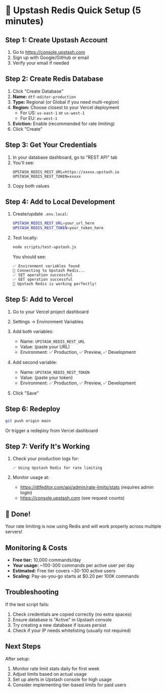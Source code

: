 
# 🚀 Upstash Redis Quick Setup (5 minutes)

## Step 1: Create Upstash Account
1. Go to https://console.upstash.com
2. Sign up with Google/GitHub or email
3. Verify your email if needed

## Step 2: Create Redis Database
1. Click "Create Database"
2. **Name:** `dtf-editor-production`
3. **Type:** Regional (or Global if you need multi-region)
4. **Region:** Choose closest to your Vercel deployment
   - For US: `us-east-1` or `us-west-1`
   - For EU: `eu-west-1`
5. **Eviction:** Enable (recommended for rate limiting)
6. Click "Create"

## Step 3: Get Your Credentials
1. In your database dashboard, go to "REST API" tab
2. You'll see:
   ```
   UPSTASH_REDIS_REST_URL=https://xxxxx.upstash.io
   UPSTASH_REDIS_REST_TOKEN=xxxxx
   ```
3. Copy both values

## Step 4: Add to Local Development
1. Create/update `.env.local`:
   ```bash
   UPSTASH_REDIS_REST_URL=your_url_here
   UPSTASH_REDIS_REST_TOKEN=your_token_here
   ```

2. Test locally:
   ```bash
   node scripts/test-upstash.js
   ```
   
   You should see:
   ```
   ✅ Environment variables found
   🔗 Connecting to Upstash Redis...
   ✅ SET operation successful
   ✅ GET operation successful
   🎉 Upstash Redis is working perfectly!
   ```

## Step 5: Add to Vercel
1. Go to your Vercel project dashboard
2. Settings → Environment Variables
3. Add both variables:
   - Name: `UPSTASH_REDIS_REST_URL`
   - Value: (paste your URL)
   - Environment: ✅ Production, ✅ Preview, ✅ Development
   
4. Add second variable:
   - Name: `UPSTASH_REDIS_REST_TOKEN`
   - Value: (paste your token)
   - Environment: ✅ Production, ✅ Preview, ✅ Development

5. Click "Save"

## Step 6: Redeploy
```bash
git push origin main
```
Or trigger a redeploy from Vercel dashboard

## Step 7: Verify It's Working
1. Check your production logs for:
   ```
   ✅ Using Upstash Redis for rate limiting
   ```

2. Monitor usage at:
   - https://dtfeditor.com/api/admin/rate-limits/stats (requires admin login)
   - https://console.upstash.com (see request counts)

## 🎉 Done!
Your rate limiting is now using Redis and will work properly across multiple servers!

## Monitoring & Costs
- **Free tier:** 10,000 commands/day
- **Your usage:** ~100-300 commands per active user per day
- **Estimated:** Free tier covers ~30-100 active users
- **Scaling:** Pay-as-you-go starts at $0.20 per 100K commands

## Troubleshooting
If the test script fails:
1. Check credentials are copied correctly (no extra spaces)
2. Ensure database is "Active" in Upstash console
3. Try creating a new database if issues persist
4. Check if your IP needs whitelisting (usually not required)

## Next Steps
After setup:
1. Monitor rate limit stats daily for first week
2. Adjust limits based on actual usage
3. Set up alerts in Upstash console for high usage
4. Consider implementing tier-based limits for paid users